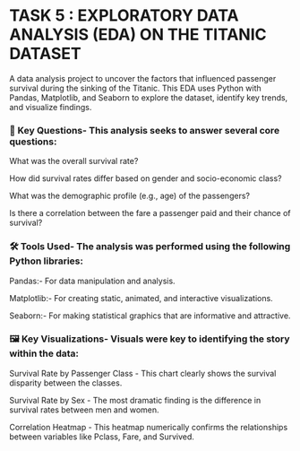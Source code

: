 # TASK 5 :  EXPLORATORY DATA ANALYSIS (EDA) ON THE TITANIC DATASET 

A data analysis project to uncover the factors that influenced passenger survival during the sinking of the Titanic. This EDA uses Python with Pandas, Matplotlib, and Seaborn to explore the dataset, identify key trends, and visualize findings.



### 📖 Key Questions- This analysis seeks to answer several core questions:

What was the overall survival rate?

How did survival rates differ based on gender and socio-economic class?

What was the demographic profile (e.g., age) of the passengers?

Is there a correlation between the fare a passenger paid and their chance of survival?



### 🛠️ Tools Used- The analysis was performed using the following Python libraries:

Pandas:- For data manipulation and analysis.

Matplotlib:- For creating static, animated, and interactive visualizations.

Seaborn:- For making statistical graphics that are informative and attractive.




### 🖼️ Key Visualizations- Visuals were key to identifying the story within the data:

Survival Rate by Passenger Class - This chart clearly shows the survival disparity between the classes.

Survival Rate by Sex  - The most dramatic finding is the difference in survival rates between men and women.

Correlation Heatmap - This heatmap numerically confirms the relationships between variables like Pclass, Fare, and Survived.



